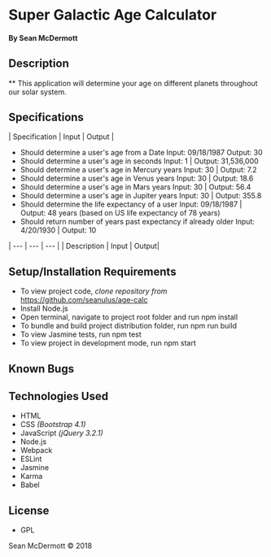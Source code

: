 # **Super Galactic Age Calculator**

#### By Sean McDermott

## Description
** This application will determine your age on different planets throughout our solar system.
## Specifications

| Specification | Input | Output |
* Should determine a user's age from a Date
    Input: 09/18/1987 Output: 30
* Should determine a user's age in seconds
    Input: 1 | Output: 31,536,000
* Should determine a user's age in Mercury years
    Input: 30 | Output: 7.2
* Should determine a user's age in Venus years
    Input: 30 | Output: 18.6
* Should determine a user's age in Mars years
    Input: 30 | Output: 56.4
* Should determine a user's age in Jupiter years
    Input: 30 | Output: 355.8
* Should determine the life expectancy of a user
    Input: 09/18/1987 | Output: 48 years (based on US life expectancy of 78 years)
* Should return number of years past expectancy if already older
    Input: 4/20/1930 | Output: 10

| --- | --- | --- |
| Description | Input | Output|

## Setup/Installation Requirements

* To view project code, _clone repository from_ https://github.com/seanulus/age-calc
* Install Node.js
* Open terminal, navigate to project root folder and run npm install
* To bundle and build project distribution folder, run npm run build
* To view Jasmine tests, run npm test
* To view project in development mode, run npm start

## Known Bugs

## Technologies Used

* HTML
* CSS _(Bootstrap 4.1)_
* JavaScript _(jQuery 3.2.1)_
* Node.js
* Webpack
* ESLint
* Jasmine
* Karma
* Babel

## License

* GPL

Sean McDermott © 2018
